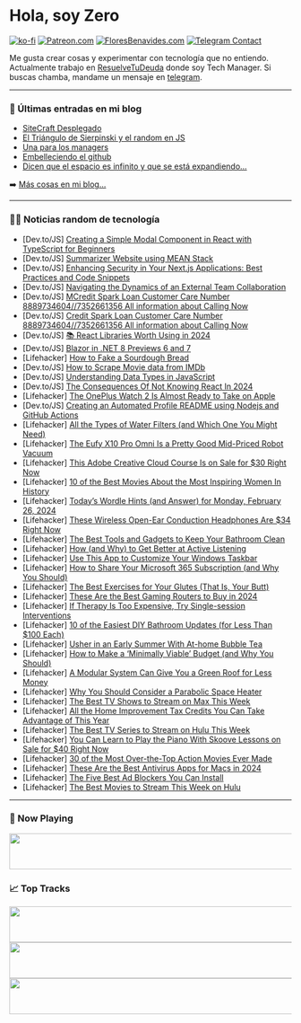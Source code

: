 # Hola, soy Zero

[![ko-fi](https://ko-fi.com/img/githubbutton_sm.svg)](https://ko-fi.com/J3J4N0LUK)
[![Patreon.com](https://img.shields.io/endpoint.svg?url=https%3A%2F%2Fshieldsio-patreon.vercel.app%2Fapi%3Fusername%3Dzerodragon%26type%3Dpatrons&style=for-the-badge)](https://patreon.com/zerodragon)
[![FloresBenavides.com](https://img.shields.io/website?down_message=oops&label=MiBlog&style=for-the-badge&up_message=online&url=https%3A%2F%2Ffloresbenavides.com)](https://floresbenavides.com)
[![Telegram Contact](https://img.shields.io/badge/escr%C3%ADbeme-ZeroDragon-%2326A5E4?style=for-the-badge&logo=telegram)](https://t.me/zerodragon)

Me gusta crear cosas y experimentar con tecnología que no entiendo.
Actualmente trabajo en [ResuelveTuDeuda](http://github.com/resuelve) donde soy Tech Manager.
Si buscas chamba, mandame un mensaje en [telegram](https://t.me/zerodragon).

---

### 📕 Últimas entradas en mi blog
<!-- BLOG-POST-LIST:START -->
- [SiteCraft Desplegado](https://floresbenavides.com/sitecraft-desplegado/)
- [El Triángulo de Sierpinski y el random en JS](https://floresbenavides.com/el-triangulo-de-sierpinski-y-el-random-en-js/)
- [Una para los managers](https://floresbenavides.com/una-para-los-managers/)
- [Embelleciendo el github](https://floresbenavides.com/embelleciendo-el-github/)
- [Dicen que el espacio es infinito y que se está expandiendo…](https://floresbenavides.com/dicen-que-el-espacio-es-infinito-y-que-se-esta-expandiendo/)
<!-- BLOG-POST-LIST:END -->

➡️ [Más cosas en mi blog...](https://floresbenavides.com)

---

### 👨‍💻 Noticias random de tecnología
<!-- TECH-POSTS:START -->
- [Dev.to/JS] [Creating a Simple Modal Component in React with TypeScript for Beginners](https://dev.to/theedgebreaker/creating-a-simple-modal-component-in-react-with-typescript-for-beginners-42ac)
- [Dev.to/JS] [Summarizer Website using MEAN Stack](https://dev.to/siddheshuncodes/summarizer-website-using-mean-stack-5hbj)
- [Dev.to/JS] [Enhancing Security in Your Next.js Applications: Best Practices and Code Snippets](https://dev.to/nitin-rachabathuni/enhancing-security-in-your-nextjs-applications-best-practices-and-code-snippets-f78)
- [Dev.to/JS] [Navigating the Dynamics of an External Team Collaboration](https://dev.to/browserlondon/navigating-the-dynamics-of-an-external-team-collaboration-3cjp)
- [Dev.to/JS] [MCredit Spark Loan Customer Care Number 8889734604//7352661356 All information about Calling Now](https://dev.to/minakhanxye/all-india-is-a-good-time-for-you-1fk0)
- [Dev.to/JS] [Credit Spark Loan Customer Care Number 8889734604//7352661356 All information about Calling Now](https://dev.to/minakhanxye/credit-spark-loan-customer-care-number-88897346047352661356-all-information-about-calling-now-ofk)
- [Dev.to/JS] [📚 React Libraries Worth Using in 2024](https://dev.to/reedbarger/react-libraries-worth-using-in-2024-o91)
- [Dev.to/JS] [Blazor in .NET 8 Previews 6 and 7](https://dev.to/abtosoftware/blazor-in-net-8-previews-6-and-7-3fpl)
- [Lifehacker] [How to Fake a Sourdough Bread](https://lifehacker.com/food-drink/how-to-fake-sourdough-bread)
- [Dev.to/JS] [How to Scrape Movie data from IMDb](https://dev.to/crawlbase/how-to-scrape-movie-data-from-imdb-38fk)
- [Dev.to/JS] [Understanding Data Types in JavaScript](https://dev.to/himanshudevgupta/javascript-datatype-when-consolelog-1d9j)
- [Dev.to/JS] [The Consequences Of Not Knowing React In 2024](https://dev.to/thescript/the-consequences-of-not-knowing-react-in-2024-107o)
- [Lifehacker] [The OnePlus Watch 2 Is Almost Ready to Take on Apple](https://lifehacker.com/tech/oneplus-watch-2-review)
- [Dev.to/JS] [Creating an Automated Profile README using Nodejs and GitHub Actions](https://dev.to/bolajiayodeji/how-to-create-an-automated-profile-readme-using-nodejs-and-github-actions-1d30)
- [Lifehacker] [All the Types of Water Filters &lpar;and Which One You Might Need&rpar;](https://lifehacker.com/health/all-the-types-of-water-filters)
- [Lifehacker] [The Eufy X10 Pro Omni Is a Pretty Good Mid-Priced Robot Vacuum](https://lifehacker.com/tech/eufy-x10-pro-omni-review)
- [Lifehacker] [This Adobe Creative Cloud Course Is on Sale for $30 Right Now](https://lifehacker.com/adobe-creative-cloud-course-sale)
- [Lifehacker] [10 of the Best Movies About the Most Inspiring Women In History](https://lifehacker.com/entertainment/best-movies-about-historys-most-inspiring-women)
- [Lifehacker] [Today’s Wordle Hints &lpar;and Answer&rpar; for Monday, February 26, 2024](https://lifehacker.com/entertainment/wordle-hint-answer-today)
- [Lifehacker] [These Wireless Open-Ear Conduction Headphones Are $34 Right Now](https://lifehacker.com/tech/open-ear-conduction-headphones-sale)
- [Lifehacker] [The Best Tools and Gadgets to Keep Your Bathroom Clean](https://lifehacker.com/home/best-bathroom-cleaning-gadgets)
- [Lifehacker] [How &lpar;and Why&rpar; to Get Better at Active Listening](https://lifehacker.com/health/how-to-get-better-at-active-listening)
- [Lifehacker] [Use This App to Customize Your Windows Taskbar](https://lifehacker.com/tech/customize-windows-taskbar)
- [Lifehacker] [How to Share Your Microsoft 365 Subscription &lpar;and Why You Should&rpar;](https://lifehacker.com/tech/sharing-microsoft-365-subscription)
- [Lifehacker] [The Best Exercises for Your Glutes &lpar;That Is, Your Butt&rpar;](https://lifehacker.com/health/best-exercises-for-your-glutes)
- [Lifehacker] [These Are the Best Gaming Routers to Buy in 2024](https://lifehacker.com/tech/best-gaming-routers)
- [Lifehacker] [If Therapy Is Too Expensive, Try Single-session Interventions](https://lifehacker.com/health/what-is-single-session-therapy)
- [Lifehacker] [10 of the Easiest DIY Bathroom Updates &lpar;for Less Than $100 Each&rpar;](https://lifehacker.com/home/best-ways-to-update-a-bathroom-on-a-budget)
- [Lifehacker] [Usher in an Early Summer With At-home Bubble Tea](https://lifehacker.com/food-drink/best-bubble-tea-recipe)
- [Lifehacker] [How to Make a ‘Minimally Viable’ Budget &lpar;and Why You Should&rpar;](https://lifehacker.com/money/how-to-make-a-minimally-viable-budget)
- [Lifehacker] [A Modular System Can Give You a Green Roof for Less Money](https://lifehacker.com/home/modular-green-roof-benefits-and-cost)
- [Lifehacker] [Why You Should Consider a Parabolic Space Heater](https://lifehacker.com/home/benefits-of-parabolic-space-heaters)
- [Lifehacker] [The Best TV Shows to Stream on Max This Week](https://lifehacker.com/entertainment/best-new-tv-shows-streaming-on-max-this-week)
- [Lifehacker] [All the Home Improvement Tax Credits You Can Take Advantage of This Year](https://lifehacker.com/all-the-home-improvement-tax-credits-you-can-take-advan-1849954962)
- [Lifehacker] [The Best TV Series to Stream on Hulu This Week](https://lifehacker.com/entertainment/best-new-tv-shows-to-stream-on-hulu)
- [Lifehacker] [You Can Learn to Play the Piano With Skoove Lessons on Sale for $40 Right Now](https://lifehacker.com/entertainment/skoove-premium-piano-lessons-sale)
- [Lifehacker] [30 of the Most Over-the-Top Action Movies Ever Made](https://lifehacker.com/most-violent-action-movies-ever-made)
- [Lifehacker] [These Are the Best Antivirus Apps for Macs in 2024](https://lifehacker.com/tech/best-antivirus-apps-for-mac)
- [Lifehacker] [The Five Best Ad Blockers You Can Install](https://lifehacker.com/tech/the-best-ad-blockers)
- [Lifehacker] [The Best Movies to Stream This Week on Hulu](https://lifehacker.com/entertainment/best-movies-to-stream-this-week-on-hulu)<!-- TECH-POSTS:END -->

---

### 🎵 Now Playing
<a href="https://spotify-now-playing-dun.vercel.app/now-playing?open"><img src="https://spotify-now-playing-dun.vercel.app/now-playing" width="540" height="64"></a>

### 📈 Top Tracks
<a href="https://spotify-now-playing-dun.vercel.app/top-tracks?i=1&open"><img src="https://spotify-now-playing-dun.vercel.app/top-tracks?i=1" width="540" height="64"></a>
<a href="https://spotify-now-playing-dun.vercel.app/top-tracks?i=2&open"><img src="https://spotify-now-playing-dun.vercel.app/top-tracks?i=2" width="540" height="64"></a>
<a href="https://spotify-now-playing-dun.vercel.app/top-tracks?i=3&open"><img src="https://spotify-now-playing-dun.vercel.app/top-tracks?i=3" width="540" height="64"></a>
